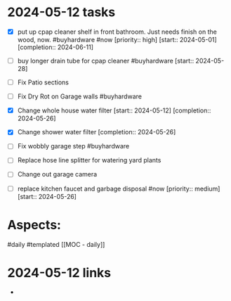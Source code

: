 
# 2024-05-12 tasks

- [x] put up cpap cleaner shelf in front bathroom. Just needs finish on the wood, now. #buyhardware #now  [priority:: high]  [start:: 2024-05-01]  [completion:: 2024-06-11]
- [ ] buy longer drain tube for cpap cleaner #buyhardware  [start:: 2024-05-28]
- [ ] Fix Patio sections
- [ ] Fix Dry Rot on Garage walls #buyhardware
- [x] Change whole house water filter  [start:: 2024-05-12]  [completion:: 2024-05-26]
- [x] Change shower water filter  [completion:: 2024-05-26]
- [ ] Fix wobbly garage step #buyhardware 
- [ ] Replace hose line splitter for watering yard plants
- [ ] Change out garage camera
- [ ] replace kitchen faucet and garbage disposal #now  [priority:: medium]  [start:: 2024-05-26]


# Aspects:
#daily #templated
[[MOC - daily]]

# 2024-05-12 links
- 


